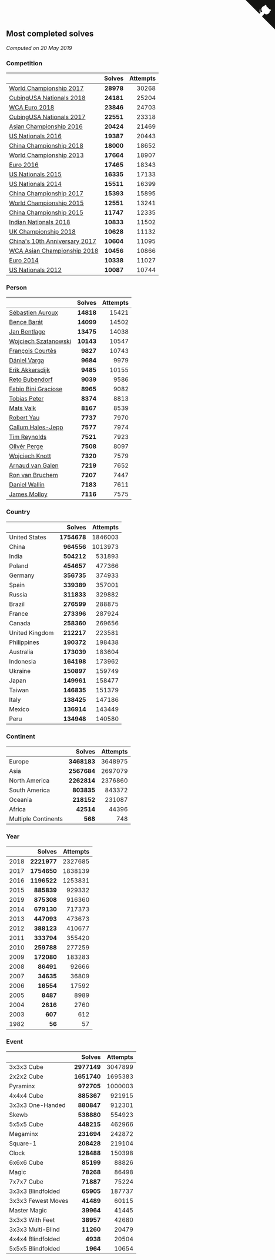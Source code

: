 ## Most completed solves

*Computed on 20 May 2019*


### Competition

|  | Solves | Attempts |
| :--- | ---: | ---: |
| [World Championship 2017](https://www.worldcubeassociation.org/competitions/WC2017) | **28978** | 30268 |
| [CubingUSA Nationals 2018](https://www.worldcubeassociation.org/competitions/CubingUSANationals2018) | **24181** | 25204 |
| [WCA Euro 2018](https://www.worldcubeassociation.org/competitions/Euro2018) | **23846** | 24703 |
| [CubingUSA Nationals 2017](https://www.worldcubeassociation.org/competitions/CubingUSANationals2017) | **22551** | 23318 |
| [Asian Championship 2016](https://www.worldcubeassociation.org/competitions/AsianChampionship2016) | **20424** | 21469 |
| [US Nationals 2016](https://www.worldcubeassociation.org/competitions/USNationals2016) | **19387** | 20443 |
| [China Championship 2018](https://www.worldcubeassociation.org/competitions/ChinaChampionship2018) | **18000** | 18652 |
| [World Championship 2013](https://www.worldcubeassociation.org/competitions/WC2013) | **17664** | 18907 |
| [Euro 2016](https://www.worldcubeassociation.org/competitions/Euro2016) | **17465** | 18343 |
| [US Nationals 2015](https://www.worldcubeassociation.org/competitions/USNationals2015) | **16335** | 17133 |
| [US Nationals 2014](https://www.worldcubeassociation.org/competitions/USNationals2014) | **15511** | 16399 |
| [China Championship 2017](https://www.worldcubeassociation.org/competitions/ChinaChampionship2017) | **15393** | 15895 |
| [World Championship 2015](https://www.worldcubeassociation.org/competitions/WC2015) | **12551** | 13241 |
| [China Championship 2015](https://www.worldcubeassociation.org/competitions/ChinaChampionship2015) | **11747** | 12335 |
| [Indian Nationals 2018](https://www.worldcubeassociation.org/competitions/IndianNationals2018) | **10833** | 11502 |
| [UK Championship 2018](https://www.worldcubeassociation.org/competitions/UKC2018) | **10628** | 11132 |
| [China's 10th Anniversary 2017](https://www.worldcubeassociation.org/competitions/China10years2017) | **10604** | 11095 |
| [WCA Asian Championship 2018](https://www.worldcubeassociation.org/competitions/AsianChampionship2018) | **10456** | 10866 |
| [Euro 2014](https://www.worldcubeassociation.org/competitions/Euro2014) | **10338** | 11027 |
| [US Nationals 2012](https://www.worldcubeassociation.org/competitions/USNationals2012) | **10087** | 10744 |

### Person

|  | Solves | Attempts |
| :--- | ---: | ---: |
| [Sébastien Auroux](https://www.worldcubeassociation.org/persons/2008AURO01) | **14818** | 15421 |
| [Bence Barát](https://www.worldcubeassociation.org/persons/2008BARA01) | **14099** | 14502 |
| [Jan Bentlage](https://www.worldcubeassociation.org/persons/2010BENT01) | **13475** | 14038 |
| [Wojciech Szatanowski](https://www.worldcubeassociation.org/persons/2011SZAT01) | **10143** | 10547 |
| [François Courtès](https://www.worldcubeassociation.org/persons/2008COUR01) | **9827** | 10743 |
| [Dániel Varga](https://www.worldcubeassociation.org/persons/2008VARG01) | **9684** | 9979 |
| [Erik Akkersdijk](https://www.worldcubeassociation.org/persons/2005AKKE01) | **9485** | 10155 |
| [Reto Bubendorf](https://www.worldcubeassociation.org/persons/2012BUBE01) | **9039** | 9586 |
| [Fabio Bini Graciose](https://www.worldcubeassociation.org/persons/2010GRAC02) | **8965** | 9082 |
| [Tobias Peter](https://www.worldcubeassociation.org/persons/2014PETE03) | **8374** | 8813 |
| [Mats Valk](https://www.worldcubeassociation.org/persons/2007VALK01) | **8167** | 8539 |
| [Robert Yau](https://www.worldcubeassociation.org/persons/2009YAUR01) | **7737** | 7970 |
| [Callum Hales-Jepp](https://www.worldcubeassociation.org/persons/2012HALE01) | **7577** | 7974 |
| [Tim Reynolds](https://www.worldcubeassociation.org/persons/2005REYN01) | **7521** | 7923 |
| [Olivér Perge](https://www.worldcubeassociation.org/persons/2007PERG01) | **7508** | 8097 |
| [Wojciech Knott](https://www.worldcubeassociation.org/persons/2011KNOT01) | **7320** | 7579 |
| [Arnaud van Galen](https://www.worldcubeassociation.org/persons/2006GALE01) | **7219** | 7652 |
| [Ron van Bruchem](https://www.worldcubeassociation.org/persons/2003BRUC01) | **7207** | 7447 |
| [Daniel Wallin](https://www.worldcubeassociation.org/persons/2013WALL03) | **7183** | 7611 |
| [James Molloy](https://www.worldcubeassociation.org/persons/2011MOLL01) | **7116** | 7575 |

### Country

|  | Solves | Attempts |
| :--- | ---: | ---: |
| United States | **1754678** | 1846003 |
| China | **964556** | 1013973 |
| India | **504212** | 531893 |
| Poland | **454657** | 477366 |
| Germany | **356735** | 374933 |
| Spain | **339389** | 357001 |
| Russia | **311833** | 329882 |
| Brazil | **276599** | 288875 |
| France | **273396** | 287924 |
| Canada | **258360** | 269656 |
| United Kingdom | **212217** | 223581 |
| Philippines | **190372** | 198438 |
| Australia | **173039** | 183604 |
| Indonesia | **164198** | 173962 |
| Ukraine | **150897** | 159749 |
| Japan | **149961** | 158477 |
| Taiwan | **146835** | 151379 |
| Italy | **138425** | 147186 |
| Mexico | **136914** | 143449 |
| Peru | **134948** | 140580 |

### Continent

|  | Solves | Attempts |
| :--- | ---: | ---: |
| Europe | **3468183** | 3648975 |
| Asia | **2567684** | 2697079 |
| North America | **2262814** | 2376860 |
| South America | **803835** | 843372 |
| Oceania | **218152** | 231087 |
| Africa | **42514** | 44396 |
| Multiple Continents | **568** | 748 |

### Year

|  | Solves | Attempts |
| :--- | ---: | ---: |
| 2018 | **2221977** | 2327685 |
| 2017 | **1754650** | 1838139 |
| 2016 | **1196522** | 1253831 |
| 2015 | **885839** | 929332 |
| 2019 | **875308** | 916360 |
| 2014 | **679130** | 717373 |
| 2013 | **447093** | 473673 |
| 2012 | **388123** | 410677 |
| 2011 | **333794** | 355420 |
| 2010 | **259788** | 277259 |
| 2009 | **172080** | 183283 |
| 2008 | **86491** | 92666 |
| 2007 | **34635** | 36809 |
| 2006 | **16554** | 17592 |
| 2005 | **8487** | 8989 |
| 2004 | **2616** | 2760 |
| 2003 | **607** | 612 |
| 1982 | **56** | 57 |

### Event

|  | Solves | Attempts |
| :--- | ---: | ---: |
| 3x3x3 Cube | **2977149** | 3047899 |
| 2x2x2 Cube | **1651740** | 1695383 |
| Pyraminx | **972705** | 1000003 |
| 4x4x4 Cube | **885367** | 921915 |
| 3x3x3 One-Handed | **880847** | 912301 |
| Skewb | **538880** | 554923 |
| 5x5x5 Cube | **448215** | 462966 |
| Megaminx | **231694** | 242872 |
| Square-1 | **208428** | 219104 |
| Clock | **128488** | 150398 |
| 6x6x6 Cube | **85199** | 88826 |
| Magic | **78268** | 86498 |
| 7x7x7 Cube | **71887** | 75224 |
| 3x3x3 Blindfolded | **65905** | 187737 |
| 3x3x3 Fewest Moves | **41489** | 60115 |
| Master Magic | **39964** | 41445 |
| 3x3x3 With Feet | **38957** | 42680 |
| 3x3x3 Multi-Blind | **11260** | 20479 |
| 4x4x4 Blindfolded | **4938** | 20504 |
| 5x5x5 Blindfolded | **1964** | 10654 |


<a href="https://github.com/jonatanklosko/wca_statistics" class="github-corner" aria-label="View source on Github"><svg width="80" height="80" viewBox="0 0 250 250" style="fill:#151513; color:#fff; position: absolute; top: 0; border: 0; right: 0;" aria-hidden="true"><path d="M0,0 L115,115 L130,115 L142,142 L250,250 L250,0 Z"></path><path d="M128.3,109.0 C113.8,99.7 119.0,89.6 119.0,89.6 C122.0,82.7 120.5,78.6 120.5,78.6 C119.2,72.0 123.4,76.3 123.4,76.3 C127.3,80.9 125.5,87.3 125.5,87.3 C122.9,97.6 130.6,101.9 134.4,103.2" fill="currentColor" style="transform-origin: 130px 106px;" class="octo-arm"></path><path d="M115.0,115.0 C114.9,115.1 118.7,116.5 119.8,115.4 L133.7,101.6 C136.9,99.2 139.9,98.4 142.2,98.6 C133.8,88.0 127.5,74.4 143.8,58.0 C148.5,53.4 154.0,51.2 159.7,51.0 C160.3,49.4 163.2,43.6 171.4,40.1 C171.4,40.1 176.1,42.5 178.8,56.2 C183.1,58.6 187.2,61.8 190.9,65.4 C194.5,69.0 197.7,73.2 200.1,77.6 C213.8,80.2 216.3,84.9 216.3,84.9 C212.7,93.1 206.9,96.0 205.4,96.6 C205.1,102.4 203.0,107.8 198.3,112.5 C181.9,128.9 168.3,122.5 157.7,114.1 C157.9,116.9 156.7,120.9 152.7,124.9 L141.0,136.5 C139.8,137.7 141.6,141.9 141.8,141.8 Z" fill="currentColor" class="octo-body"></path></svg></a><style>.github-corner:hover .octo-arm{animation:octocat-wave 560ms ease-in-out}@keyframes octocat-wave{0%,100%{transform:rotate(0)}20%,60%{transform:rotate(-25deg)}40%,80%{transform:rotate(10deg)}}@media (max-width:500px){.github-corner:hover .octo-arm{animation:none}.github-corner .octo-arm{animation:octocat-wave 560ms ease-in-out}}</style>

